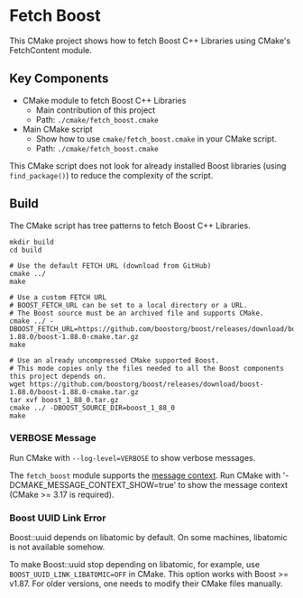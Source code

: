 # Fetch Boost

This CMake project shows how to fetch Boost C++ Libraries using CMake's FetchContent module.

## Key Components

- CMake module to fetch Boost C++ Libraries
  - Main contribution of this project
  - Path: `./cmake/fetch_boost.cmake`
- Main CMake script
  - Show how to use `cmake/fetch_boost.cmake` in your CMake script.
  - Path: `./cmake/fetch_boost.cmake`

This CMake script does not look for already installed Boost libraries
(using `find_package()`) to reduce the complexity of the script.

## Build

The CMake script has tree patterns to fetch Boost C++ Libraries.

```shell
mkdir build
cd build

# Use the default FETCH URL (download from GitHub)
cmake ../
make

# Use a custom FETCH URL
# BOOST_FETCH_URL can be set to a local directory or a URL.
# The Boost source must be an archived file and supports CMake.
cmake ../ -DBOOST_FETCH_URL=https://github.com/boostorg/boost/releases/download/boost-1.88.0/boost-1.88.0-cmake.tar.gz
make

# Use an already uncompressed CMake supported Boost.
# This mode copies only the files needed to all the Boost components this project depends on.
wget https://github.com/boostorg/boost/releases/download/boost-1.88.0/boost-1.88.0-cmake.tar.gz
tar xvf boost_1_88_0.tar.gz
cmake ../ -DBOOST_SOURCE_DIR=boost_1_88_0
make

```

### VERBOSE Message

Run CMake with `--log-level=VERBOSE` to show verbose messages.

The `fetch_boost` module supports the [message context](https://cmake.org/cmake/help/v3.24/variable/CMAKE_MESSAGE_CONTEXT.html#variable:CMAKE_MESSAGE_CONTEXT). 
Run CMake with '-DCMAKE_MESSAGE_CONTEXT_SHOW=true' to show the message context (CMake >= 3.17 is required).

### Boost UUID Link Error

Boost::uuid depends on libatomic by default.
On some machines, libatomic is not available somehow.

To make Boost::uuid stop depending on libatomic, for example,
use `BOOST_UUID_LINK_LIBATOMIC=OFF` in CMake.
This option works with Boost >= v1.87.
For older versions, one needs to modify their CMake files manually.